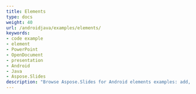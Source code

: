 ```yaml
---
title: Elements
type: docs
weight: 40
url: /androidjava/examples/elements/
keywords:
- code example
- element
- PowerPoint
- OpenDocument
- presentation
- Android
- Java
- Aspose.Slides
description: "Browse Aspose.Slides for Android elements examples: add, style, and animate shapes, text, images, charts, and tables in PowerPoint and OpenDocument presentations."
---
```

